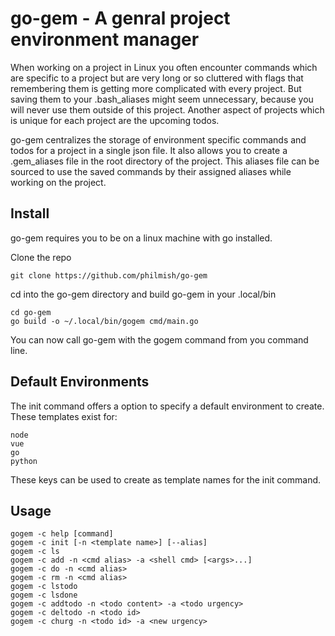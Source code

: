# go-gem - A genral project environment manager

When working on a project in Linux you often encounter commands which are specific to
a project but are very long or so cluttered with flags that remembering them is getting more complicated with every project.
But saving them to your .bash_aliases might seem unnecessary, because you will never use them outside of this project.
Another aspect of projects which is unique for each project are the upcoming todos.

go-gem centralizes the storage of environment specific commands and todos for a project in a single json file.
It also allows you to create a .gem_aliases file in the root directory of the project.
This aliases file can be sourced to use the saved commands by their assigned aliases while working on the project.

## Install

go-gem requires you to be on a linux machine with go installed.

Clone the repo
```
git clone https://github.com/philmish/go-gem
```

cd into the go-gem directory and build go-gem in your .local/bin
```
cd go-gem
go build -o ~/.local/bin/gogem cmd/main.go
```

You can now call go-gem with the gogem command from you command line.

## Default Environments

The init command offers a option to specify a default environment to create.
These templates exist for:


```
node
vue
go
python

```
These keys can be used to create as template names for the init command.

## Usage

```
gogem -c help [command]
gogem -c init [-n <template name>] [--alias]
gogem -c ls
gogem -c add -n <cmd alias> -a <shell cmd> [<args>...]
gogem -c do -n <cmd alias>
gogem -c rm -n <cmd alias>
gogem -c lstodo
gogem -c lsdone
gogem -c addtodo -n <todo content> -a <todo urgency>
gogem -c deltodo -n <todo id>
gogem -c churg -n <todo id> -a <new urgency>
```
